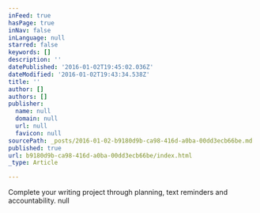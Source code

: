 ```yaml
---
inFeed: true
hasPage: true
inNav: false
inLanguage: null
starred: false
keywords: []
description: ''
datePublished: '2016-01-02T19:45:02.036Z'
dateModified: '2016-01-02T19:43:34.538Z'
title: ''
author: []
authors: []
publisher:
  name: null
  domain: null
  url: null
  favicon: null
sourcePath: _posts/2016-01-02-b9180d9b-ca98-416d-a0ba-00dd3ecb66be.md
published: true
url: b9180d9b-ca98-416d-a0ba-00dd3ecb66be/index.html
_type: Article

---
```

Complete your writing project through planning, text reminders and accountability.
null